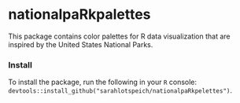 # nationalpaRkpalettes
This package contains color palettes for R data visualization that are inspired by the United States National Parks. 

### Install
To install the package, run the following in your `R` console: `devtools::install_github("sarahlotspeich/nationalpaRkpelettes")`.
